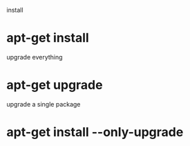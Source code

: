install
# apt-get install <packagename>

upgrade everything
# apt-get upgrade

upgrade a single package
# apt-get install --only-upgrade <packagename>
